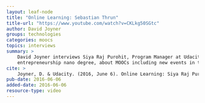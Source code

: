 ```yaml
---
layout: leaf-node
title: "Online Learning: Sebastian Thrun"
title-url: "https://www.youtube.com/watch?v=CKLkg50SGtc"
author: David Joyner
groups: technologies
categories: moocs
topics: interviews
summary: >
    David Joyner interviews Siya Raj Purohit, Program Manager at Udacity, managing the app 
    entrepreneurship nano degree, about MOOCs including new events in the field.
cite: >
    Joyner, D. & Udacity. (2016, June 6). Online Learning: Siya Raj Purohit. Retrieved from https://www.youtube.com/watch?v=CKLkg50SGtc
pub-date: 2016-06-06
added-date: 2016-06-06
resource-type: video
---
```

